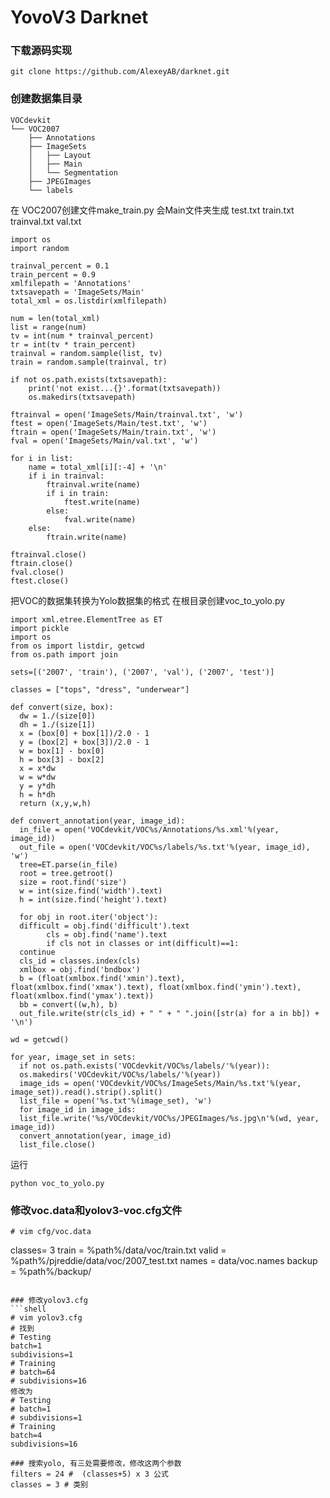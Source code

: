 # YovoV3 Darknet

### 下载源码实现
```
git clone https://github.com/AlexeyAB/darknet.git
```
### 创建数据集目录

```
VOCdevkit
└── VOC2007
    ├── Annotations
    ├── ImageSets
    │   ├── Layout
    │   ├── Main
    │   └── Segmentation
    ├── JPEGImages
    └── labels
```
在 VOC2007创建文件make_train.py
会Main文件夹生成
test.txt
train.txt
trainval.txt
val.txt
```
import os
import random
 
trainval_percent = 0.1
train_percent = 0.9
xmlfilepath = 'Annotations'
txtsavepath = 'ImageSets/Main'
total_xml = os.listdir(xmlfilepath)
 
num = len(total_xml)
list = range(num)
tv = int(num * trainval_percent)
tr = int(tv * train_percent)
trainval = random.sample(list, tv)
train = random.sample(trainval, tr)
 
if not os.path.exists(txtsavepath):
    print('not exist...{}'.format(txtsavepath))
    os.makedirs(txtsavepath)
 
ftrainval = open('ImageSets/Main/trainval.txt', 'w')
ftest = open('ImageSets/Main/test.txt', 'w')
ftrain = open('ImageSets/Main/train.txt', 'w')
fval = open('ImageSets/Main/val.txt', 'w')
 
for i in list:
    name = total_xml[i][:-4] + '\n'
    if i in trainval:
        ftrainval.write(name)
        if i in train:
            ftest.write(name)
        else:
            fval.write(name)
    else:
        ftrain.write(name)
 
ftrainval.close()
ftrain.close()
fval.close()
ftest.close()
```

把VOC的数据集转换为Yolo数据集的格式
在根目录创建voc_to_yolo.py
```
import xml.etree.ElementTree as ET  
import pickle  
import os  
from os import listdir, getcwd  
from os.path import join  
  
sets=[('2007', 'train'), ('2007', 'val'), ('2007', 'test')]  
  
classes = ["tops", "dress", "underwear"]  
  
def convert(size, box):  
  dw = 1./(size[0])  
  dh = 1./(size[1])  
  x = (box[0] + box[1])/2.0 - 1  
  y = (box[2] + box[3])/2.0 - 1  
  w = box[1] - box[0]  
  h = box[3] - box[2]  
  x = x*dw  
  w = w*dw  
  y = y*dh  
  h = h*dh  
  return (x,y,w,h)  
  
def convert_annotation(year, image_id):  
  in_file = open('VOCdevkit/VOC%s/Annotations/%s.xml'%(year, image_id))  
  out_file = open('VOCdevkit/VOC%s/labels/%s.txt'%(year, image_id), 'w')  
  tree=ET.parse(in_file)  
  root = tree.getroot()  
  size = root.find('size')  
  w = int(size.find('width').text)  
  h = int(size.find('height').text)  
  
  for obj in root.iter('object'):  
  difficult = obj.find('difficult').text  
        cls = obj.find('name').text  
        if cls not in classes or int(difficult)==1:  
  continue  
  cls_id = classes.index(cls)  
  xmlbox = obj.find('bndbox')  
  b = (float(xmlbox.find('xmin').text), float(xmlbox.find('xmax').text), float(xmlbox.find('ymin').text), float(xmlbox.find('ymax').text))  
  bb = convert((w,h), b)  
  out_file.write(str(cls_id) + " " + " ".join([str(a) for a in bb]) + '\n')  
  
wd = getcwd()  
  
for year, image_set in sets:  
  if not os.path.exists('VOCdevkit/VOC%s/labels/'%(year)):  
  os.makedirs('VOCdevkit/VOC%s/labels/'%(year))  
  image_ids = open('VOCdevkit/VOC%s/ImageSets/Main/%s.txt'%(year, image_set)).read().strip().split()  
  list_file = open('%s.txt'%(image_set), 'w')  
  for image_id in image_ids:  
  list_file.write('%s/VOCdevkit/VOC%s/JPEGImages/%s.jpg\n'%(wd, year, image_id))  
  convert_annotation(year, image_id)  
  list_file.close()
```
运行
```
python voc_to_yolo.py
```

### 修改voc.data和yolov3-voc.cfg文件
```
# vim cfg/voc.data

```
classes= 3
train  = %path%/data/voc/train.txt
valid  = %path%/pjreddie/data/voc/2007_test.txt
names = data/voc.names
backup = %path%/backup/
```

### 修改yolov3.cfg
```shell
# vim yolov3.cfg
# 找到
# Testing
batch=1
subdivisions=1
# Training
# batch=64
# subdivisions=16
修改为
# Testing
# batch=1
# subdivisions=1
# Training
batch=4
subdivisions=16

### 搜索yolo, 有三处需要修改，修改这两个参数
filters = 24 #  (classes+5) x 3 公式
classes = 3 # 类别
```

<!--stackedit_data:
eyJoaXN0b3J5IjpbMTUxNDA4NjEyN119
-->